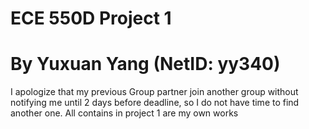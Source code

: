 # ECE 550D Project 1
# By Yuxuan Yang (NetID: yy340)

I apologize that my previous Group partner join another group without notifying me until 2 days before deadline, so I do not have time to find another one.
All contains in project 1 are my own works
